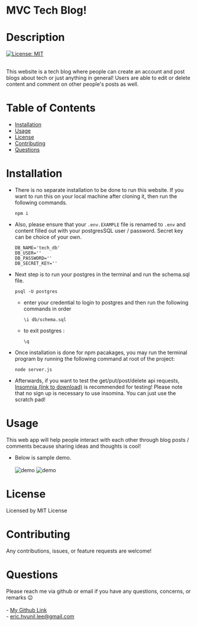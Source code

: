 # MVC Tech Blog!

        
# Description

[![License: MIT](https://img.shields.io/badge/License-MIT-yellow.svg)](https://opensource.org/licenses/MIT)<br><br>

This website is a tech blog where people can create an account and post blogs about tech or just anything in general! Users are able to edit or delete content and comment on other people's posts as well.

# Table of Contents

* [Installation](#installation)
* [Usage](#usage)
* [License](#license)
* [Contributing](#contributing)
* [Questions](#questions)

# Installation

* There is no separate installation to be done to run this website. If you want to run this on your local machine after cloning it, then run the following commands.

    ```
    npm i
    ```

* Also, please ensure that your `.env.EXAMPLE` file is renamed to `.env` and content filled out with your postgresSQL user / password. Secret key can be choice of your own.
    ```
    DB_NAME='tech_db'
    DB_USER=''
    DB_PASSWORD=''
    DB_SECRET_KEY=''
    ```

* Next step is to run your postgres in the terminal and run the schema.sql file.

    ```
    psql -U postgres
    ```

    - enter your credential to login to postgres and then run the following commands in order

        ```postgres
        \i db/schema.sql
        ```
    - to exit postgres :
        ```
        \q
        ```

* Once installation is done for npm pacakages, you may run the terminal program by running the following command at root of the project:

    ```
    node server.js
    ```

* Afterwards, if you want to test the get/put/post/delete api requests, [Insomnia (link to download)](https://insomnia.rest/download) is recommended for testing! Please note that no sign up is necessary to use insomina. You can just use the scratch pad!


# Usage

This web app will help people interact with each other through blog posts / comments because sharing ideas and thoughts is cool!

- Below is sample demo.<br><br>
![demo](./asset/images/demo.gif)
![demo](./asset/images/demo2.gif)

# License

Licensed by MIT License

# Contributing

Any contributions, issues, or feature requests are welcome!


# Questions

Please reach me via github or email if you have any questions, concerns, or remarks 😉<br><br>
    - [My Github Link](https://github.com/ericeya) <br>
    - eric.hyunil.lee@gmail.com
      